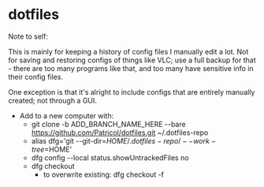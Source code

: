 # dotfiles

Note to self:

This is mainly for keeping a history of config files I manually edit a lot. Not for saving and restoring configs of things like VLC; use a full backup for that - there are too many programs like that, and too many have sensitive info in their config files.

One exception is that it's alright to include configs that are entirely manually created; not through a GUI.

* Add to a new computer with:
  * git clone -b ADD_BRANCH_NAME_HERE --bare https://github.com/Patricol/dotfiles.git ~/.dotfiles-repo
  * alias dfg='git --git-dir=$HOME/.dotfiles-repo/ --work-tree=$HOME'
  * dfg config --local status.showUntrackedFiles no
  * dfg checkout
    * to overwrite existing: dfg checkout -f

